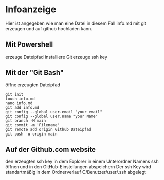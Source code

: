 # Infoanzeige
Hier ist angegeben wie man eine Datei in diesem Fall info.md mit git erzeugen und auf github hochladen kann.

## Mit Powershell
erzeuge Dateipfad
installiere Git
erzeuge ssh key

## Mit der "Git Bash"

öffne erzeugten Dateipfad
```
git init
touch info.md
nano info.md
git add info.md
git config --global user.email "your email"
git config --global user.name "your Name"
git branch -M main
git commit -m 'Filename'
git remote add origin Github Dateipfad
git push -u origin main
```

## Auf der Github.com website
den erzeugten ssh key in dem Explorer in einem Unterordner Namens ssh öffnen und in den GitHub-Einstellungen abspeichern
Der ssh Key wird standartmäßig in dem Ordnerverlauf C/Benutzer/user/.ssh abgelegt
